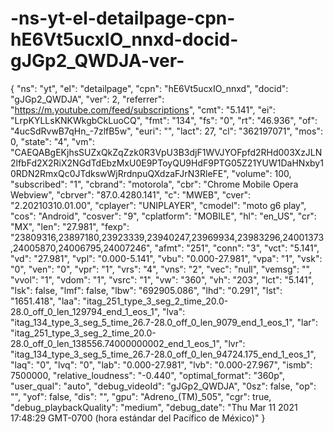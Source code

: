 # -ns-yt-el-detailpage-cpn-hE6Vt5ucxIO_nnxd-docid-gJGp2_QWDJA-ver-
{   "ns": "yt",   "el": "detailpage",   "cpn": "hE6Vt5ucxIO_nnxd",   "docid": "gJGp2_QWDJA",   "ver": 2,   "referrer": "https://m.youtube.com/feed/subscriptions",   "cmt": "5.141",   "ei": "LrpKYLLsKNKWkgbCkLuoCQ",   "fmt": "134",   "fs": "0",   "rt": "46.936",   "of": "4ucSdRvwB7qHn_-7zlfB5w",   "euri": "",   "lact": 27,   "cl": "362197071",   "mos": 0,   "state": "4",   "vm": "CAEQABgEKjhsSUZxQkZqZzk0R3VpU3B3djF1WVJYOFpfd2RHd003XzJLN2lfbFd2X2RiX2NGdTdEbzMxU0E9PToyQU9HdF9PTG05Z21YUW1DaHNxby10RDN2RmxQc0JTdkswWjRrdnpuQXdzaFJrN3RleFE",   "volume": 100,   "subscribed": "1",   "cbrand": "motorola",   "cbr": "Chrome Mobile Opera Webview",   "cbrver": "87.0.4280.141",   "c": "MWEB",   "cver": "2.20210310.01.00",   "cplayer": "UNIPLAYER",   "cmodel": "moto g6 play",   "cos": "Android",   "cosver": "9",   "cplatform": "MOBILE",   "hl": "en_US",   "cr": "MX",   "len": "27.981",   "fexp": "23809316,23897180,23923339,23940247,23969934,23983296,24001373,24005870,24006795,24007246",   "afmt": "251",   "conn": "3",   "vct": "5.141",   "vd": "27.981",   "vpl": "0.000-5.141",   "vbu": "0.000-27.981",   "vpa": "1",   "vsk": "0",   "ven": "0",   "vpr": "1",   "vrs": "4",   "vns": "2",   "vec": "null",   "vemsg": "",   "vvol": "1",   "vdom": "1",   "vsrc": "1",   "vw": "360",   "vh": "203",   "lct": "5.141",   "lsk": false,   "lmf": false,   "lbw": "692905.086",   "lhd": "0.291",   "lst": "1651.418",   "laa": "itag_251_type_3_seg_2_time_20.0-28.0_off_0_len_129794_end_1_eos_1",   "lva": "itag_134_type_3_seg_5_time_26.7-28.0_off_0_len_9079_end_1_eos_1",   "lar": "itag_251_type_3_seg_2_time_20.0-28.0_off_0_len_138556.74000000002_end_1_eos_1",   "lvr": "itag_134_type_3_seg_5_time_26.7-28.0_off_0_len_94724.175_end_1_eos_1",   "laq": "0",   "lvq": "0",   "lab": "0.000-27.981",   "lvb": "0.000-27.967",   "ismb": 7500000,   "relative_loudness": "-0.440",   "optimal_format": "360p",   "user_qual": "auto",   "debug_videoId": "gJGp2_QWDJA",   "0sz": false,   "op": "",   "yof": false,   "dis": "",   "gpu": "Adreno_(TM)_505",   "cgr": true,   "debug_playbackQuality": "medium",   "debug_date": "Thu Mar 11 2021 17:48:29 GMT-0700 (hora estándar del Pacífico de México)" }
